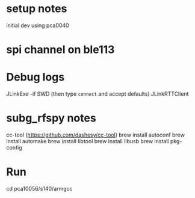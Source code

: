 # setup notes

initial dev using pca0040

# spi channel on ble113
<usart channel="0" mode="spi_master" alternate="1" polarity="negative" phase="0" endianness="lsb" baud="57200" endpoint="none" />

# Debug logs
JLinkExe -if SWD (then type `connect` and accept defaults)
JLinkRTTClient

# subg_rfspy notes

cc-tool (https://github.com/dashesy/cc-tool)
brew install autoconf
brew install automake
brew install libtool
brew install libusb
brew install pkg-config

# Run
cd pca10056/s140/armgcc
